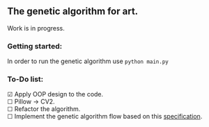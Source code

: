 ## The genetic algorithm for art.
Work is in progress.

### Getting started:
In order to run the genetic algorithm use 
```python main.py```

### To-Do list:
☑ Apply OOP design to the code. \
☐ Pillow -> CV2. \
☐ Refactor the algorithm. \
☐ Implement the genetic algorithm flow based on this [specification](https://towardsdatascience.com/introduction-to-genetic-algorithms-including-example-code-e396e98d8bf3).